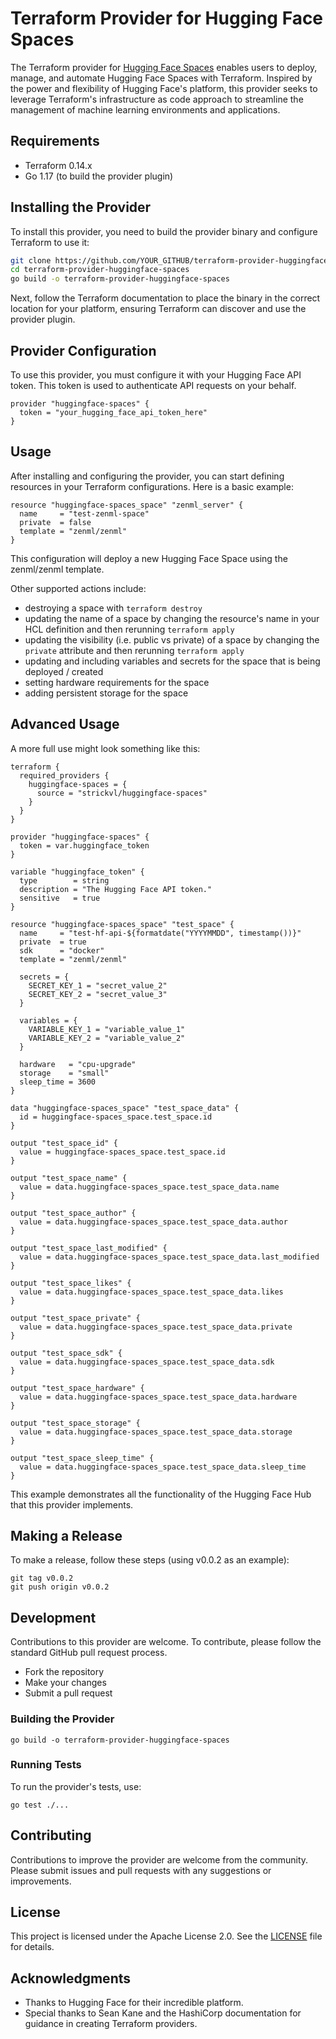 # Terraform Provider for Hugging Face Spaces

The Terraform provider for [Hugging Face Spaces](https://huggingface.co/spaces) enables users to deploy, manage, and automate Hugging Face Spaces with Terraform. Inspired by the power and flexibility of Hugging Face's platform, this provider seeks to leverage Terraform's infrastructure as code approach to streamline the management of machine learning environments and applications.

## Requirements

- Terraform 0.14.x
- Go 1.17 (to build the provider plugin)

## Installing the Provider

To install this provider, you need to build the provider binary and configure Terraform to use it:

```bash
git clone https://github.com/YOUR_GITHUB/terraform-provider-huggingface-spaces.git
cd terraform-provider-huggingface-spaces
go build -o terraform-provider-huggingface-spaces
```

Next, follow the Terraform documentation to place the binary in the correct location for your platform, ensuring Terraform can discover and use the provider plugin.

## Provider Configuration

To use this provider, you must configure it with your Hugging Face API token. This token is used to authenticate API requests on your behalf.

```hcl
provider "huggingface-spaces" {
  token = "your_hugging_face_api_token_here"
}
```

## Usage

After installing and configuring the provider, you can start defining resources in your Terraform configurations. Here is a basic example:

```hcl
resource "huggingface-spaces_space" "zenml_server" {
  name     = "test-zenml-space"
  private  = false
  template = "zenml/zenml"
}
```

This configuration will deploy a new Hugging Face Space using the zenml/zenml
template.

Other supported actions include:

- destroying a space with `terraform destroy`
- updating the name of a space by changing the resource's name in your HCL
  definition and then rerunning `terraform apply`
- updating the visibility (i.e. public vs private) of a space by changing the `private`
  attribute and then rerunning `terraform apply`
- updating and including variables and secrets for the space that is being
  deployed / created
- setting hardware requirements for the space
- adding persistent storage for the space

## Advanced Usage

A more full use might look something like this:

```hcl
terraform {
  required_providers {
    huggingface-spaces = {
      source = "strickvl/huggingface-spaces"
    }
  }
}

provider "huggingface-spaces" {
  token = var.huggingface_token
}

variable "huggingface_token" {
  type        = string
  description = "The Hugging Face API token."
  sensitive   = true
}

resource "huggingface-spaces_space" "test_space" {
  name     = "test-hf-api-${formatdate("YYYYMMDD", timestamp())}"
  private  = true
  sdk      = "docker"
  template = "zenml/zenml"

  secrets = {
    SECRET_KEY_1 = "secret_value_2"
    SECRET_KEY_2 = "secret_value_3"
  }

  variables = {
    VARIABLE_KEY_1 = "variable_value_1"
    VARIABLE_KEY_2 = "variable_value_2"
  }

  hardware   = "cpu-upgrade"
  storage    = "small"
  sleep_time = 3600
}

data "huggingface-spaces_space" "test_space_data" {
  id = huggingface-spaces_space.test_space.id
}

output "test_space_id" {
  value = huggingface-spaces_space.test_space.id
}

output "test_space_name" {
  value = data.huggingface-spaces_space.test_space_data.name
}

output "test_space_author" {
  value = data.huggingface-spaces_space.test_space_data.author
}

output "test_space_last_modified" {
  value = data.huggingface-spaces_space.test_space_data.last_modified
}

output "test_space_likes" {
  value = data.huggingface-spaces_space.test_space_data.likes
}

output "test_space_private" {
  value = data.huggingface-spaces_space.test_space_data.private
}

output "test_space_sdk" {
  value = data.huggingface-spaces_space.test_space_data.sdk
}

output "test_space_hardware" {
  value = data.huggingface-spaces_space.test_space_data.hardware
}

output "test_space_storage" {
  value = data.huggingface-spaces_space.test_space_data.storage
}

output "test_space_sleep_time" {
  value = data.huggingface-spaces_space.test_space_data.sleep_time
}
```

This example demonstrates all the functionality of the Hugging Face Hub that
this provider implements.

## Making a Release

To make a release, follow these steps (using v0.0.2 as an example):

```
git tag v0.0.2
git push origin v0.0.2
```

## Development

Contributions to this provider are welcome. To contribute, please follow the standard GitHub pull request process.

- Fork the repository
- Make your changes
- Submit a pull request

### Building the Provider

```
go build -o terraform-provider-huggingface-spaces
```

### Running Tests

To run the provider's tests, use:

```
go test ./...
```

## Contributing

Contributions to improve the provider are welcome from the community. Please submit issues and pull requests with any suggestions or improvements.

## License

This project is licensed under the Apache License 2.0. See the [LICENSE](LICENSE.md) file for details.

## Acknowledgments

- Thanks to Hugging Face for their incredible platform.
- Special thanks to Sean Kane and the HashiCorp documentation for guidance in creating Terraform providers.
